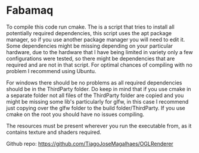 # Fabamaq

To compile this code run cmake. The is a script that tries to install all potentially required dependencies, this script uses the apt package manager, so if you use another package manager you will need to edit it. Some dependencies might be missing depending on your particular hardware, due to the hardware that I have being limited in variety only a few configurations were tested, so there might be dependencies that are required and are not in that script. For optimal chances of compiling with no problem I recommend using Ubuntu.

For windows there should be no problems as all required dependencies should be in the ThirdParty folder. Do keep in mind that if you use cmake in a separate folder not all files of the ThirdParty folder are copied and you might be missing some lib's particularly for glfw, in this case I recommend just copying over the glfw folder to the build folder/ThirdParty. If you use cmake on the root you should have no issues compiling.

The resources must be present wherever you run the executable from, as it contains texture and shaders required.

Github repo: https://github.com/TiagoJoseMagalhaes/OGLRenderer
